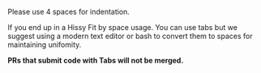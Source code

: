 Please use 4 spaces for indentation.

If you end up in a Hissy Fit by space usage. You can use tabs but we suggest using a modern text editor or bash to convert them to spaces for maintaining unifomity.

**PRs that submit code with Tabs will not be merged.**
